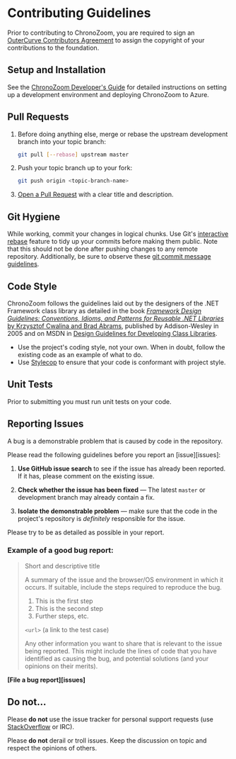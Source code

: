 # Contributing Guidelines #
Prior to contributing to ChronoZoom, you are required to sign an [OuterCurve Contributors Agreement](http://www.outercurve.org/Portals/0/docs/Outercurve%20Foundation%20Contribution%20Agreement%20%28editable%29.pdf) to assign the copyright of your contributions to the foundation.

## Setup and Installation ##
See the [ChronoZoom Developer's Guide](Doc/ChronoZoom_Developer_Guide.md) for detailed instructions on setting up a development environment and deploying ChronoZoom to Azure.

## Pull Requests ##
1. Before doing anything else, merge or rebase the upstream development branch into your topic branch:

   ```bash
   git pull [--rebase] upstream master
   ```

1. Push your topic branch up to your fork:

   ```bash
   git push origin <topic-branch-name>
   ```
1. [Open a Pull Request](https://help.github.com/articles/using-pull-requests) with a clear title and description.
##  ##
## Git Hygiene ##
While working, commit your changes in logical chunks. Use Git's [interactive rebase](https://help.github.com/articles/interactive-rebase) feature to tidy up your commits before making them public. Note that this should not be done after pushing changes to any remote repository. Additionally, be sure to observe these [git commit message guidelines](http://tbaggery.com/2008/04/19/a-note-about-git-commit-messages.html). 

## Code Style ##
ChronoZoom follows the guidelines laid out by the designers of the .NET Framework class library as detailed in the book [*Framework Design Guidelines: Conventions, Idioms, and Patterns for Reusable .NET Libraries* by Krzysztof Cwalina and Brad Abrams](http://www.amazon.com/Framework-Design-Guidelines-Conventions-Libraries/dp/0321545613), published by Addison-Wesley in 2005 and on MSDN in [Design Guidelines for Developing Class Libraries](http://msdn.microsoft.com/en-us/library/ms229042(VS.100).aspx).

- Use the project's coding style, not your own. When in doubt, follow the existing code as an example of what to do.
- Use [Stylecop](http://stylecop.codeplex.com/) to ensure that your code is conformant with project style.

## Unit Tests ##
Prior to submitting you must run unit tests on your code.

## Reporting Issues ##
A bug is a demonstrable problem that is caused by code in the repository.

Please read the following guidelines before you report an [issue][issues]:

1. **Use GitHub issue search** to see if the issue has already been reported. If it has, please comment on the existing issue.

1. **Check whether the issue has been fixed** &mdash; The latest `master` or development branch may already contain a fix.

1. **Isolate the demonstrable problem** &mdash; make sure that the code in the
   project's repository is _definitely_ responsible for the issue. 

Please try to be as detailed as possible in your report. 

### Example of a good bug report:

> Short and descriptive title
>
> A summary of the issue and the browser/OS environment in which it occurs. If
> suitable, include the steps required to reproduce the bug.
>
> 1. This is the first step
> 2. This is the second step
> 3. Further steps, etc.
>
> `<url>` (a link to the test case)
>
> Any other information you want to share that is relevant to the issue being
> reported. This might include the lines of code that you have identified as
> causing the bug, and potential solutions (and your opinions on their
> merits).

**[File a bug report][issues]**

## Do not…

Please **do not** use the issue tracker for personal support requests (use
[StackOverflow](http://stackoverflow.com/questions/tagged/html5boilerplate) or IRC).

Please **do not** derail or troll issues. Keep the
discussion on topic and respect the opinions of others.


